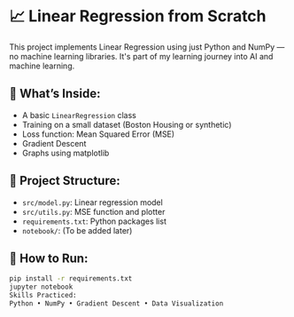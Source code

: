 # 📈 Linear Regression from Scratch

This project implements Linear Regression using just Python and NumPy — no machine learning libraries. It's part of my learning journey into AI and machine learning.

## 🚀 What’s Inside:
- A basic `LinearRegression` class
- Training on a small dataset (Boston Housing or synthetic)
- Loss function: Mean Squared Error (MSE)
- Gradient Descent
- Graphs using matplotlib

## 📁 Project Structure:
- `src/model.py`: Linear regression model
- `src/utils.py`: MSE function and plotter
- `requirements.txt`: Python packages list
- `notebook/`: (To be added later)

## 🔧 How to Run:
```bash
pip install -r requirements.txt
jupyter notebook
Skills Practiced:
Python • NumPy • Gradient Descent • Data Visualization
